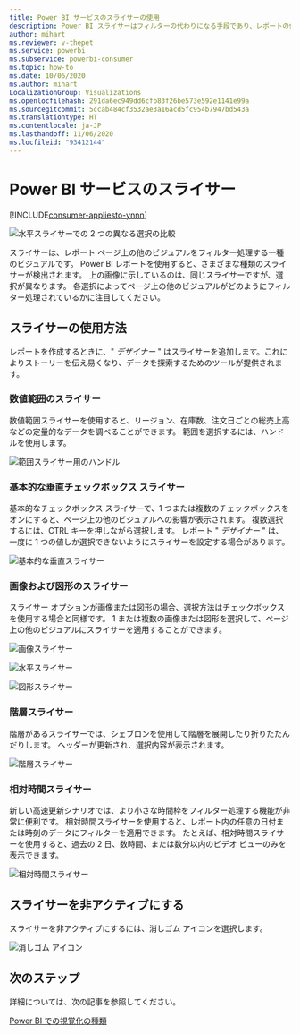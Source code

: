 ```yaml
---
title: Power BI サービスのスライサーの使用
description: Power BI スライサーはフィルターの代わりになる手段であり、レポートの他の視覚化に表示されるデータセットの一部を絞り込むことができます。
author: mihart
ms.reviewer: v-thepet
ms.service: powerbi
ms.subservice: powerbi-consumer
ms.topic: how-to
ms.date: 10/06/2020
ms.author: mihart
LocalizationGroup: Visualizations
ms.openlocfilehash: 291da6ec949dd6cfb83f26be573e592e1141e99a
ms.sourcegitcommit: 5ccab484cf3532ae3a16acd5fc954b7947bd543a
ms.translationtype: HT
ms.contentlocale: ja-JP
ms.lasthandoff: 11/06/2020
ms.locfileid: "93412144"
---
```

# <a name="slicers-in-the-power-bi-service"></a>Power BI サービスのスライサー

[!INCLUDE[consumer-appliesto-ynnn](../includes/consumer-appliesto-yynn.md)]

![水平スライサーでの 2 つの異なる選択の比較](media/end-user-slicer/power-bi-slider.png)

スライサーは、レポート ページ上の他のビジュアルをフィルター処理する一種のビジュアルです。 Power BI レポートを使用すると、さまざまな種類のスライサーが検出されます。 上の画像に示しているのは、同じスライサーですが、選択が異なります。 各選択によってページ上の他のビジュアルがどのようにフィルター処理されているかに注目してください。  


## <a name="how-to-use-slicers"></a>スライサーの使用方法
レポートを作成するときに、" *デザイナー* " はスライサーを追加します。これによりストーリーを伝え易くなり、データを探索するためのツールが提供されます。

### <a name="numeric-range-slicer"></a>数値範囲のスライサー
 数値範囲スライサーを使用すると、リージョン、在庫数、注文日ごとの総売上高などの定量的なデータを調べることができます。 範囲を選択するには、ハンドルを使用します。 

![範囲スライサー用のハンドル](media/end-user-slicer/power-bi-handles.png)

### <a name="basic-vertical-checkbox-slicer"></a>基本的な垂直チェックボックス スライサー

基本的なチェックボックス スライサーで、1 つまたは複数のチェックボックスをオンにすると、ページ上の他のビジュアルへの影響が表示されます。 複数選択するには、CTRL キーを押しながら選択します。 レポート " *デザイナー* " は、一度に 1 つの値しか選択できないようにスライサーを設定する場合があります。 

![基本的な垂直スライサー](media/end-user-slicer/power-bi-basic.png)

### <a name="image-and-shape-slicers"></a>画像および図形のスライサー
スライサー オプションが画像または図形の場合、選択方法はチェックボックスを使用する場合と同様です。 1 または複数の画像または図形を選択して、ページ上の他のビジュアルにスライサーを適用することができます。 

![画像スライサー](media/end-user-slicer/power-bi-image.png)    

![水平スライサー](media/end-user-slicer/power-bi-horizontal.png)    

![図形スライサー](media/end-user-slicer/power-bi-boxes.png)

### <a name="hierarchy-slicer"></a>階層スライサー

階層があるスライサーでは、シェブロンを使用して階層を展開したり折りたたんだりします。 ヘッダーが更新され、選択内容が表示されます。

![階層スライサー](media/end-user-slicer/power-bi-hierarchy.png)

### <a name="relative-time-slicer"></a>相対時間スライサー
新しい高速更新シナリオでは、より小さな時間枠をフィルター処理する機能が非常に便利です。
相対時間スライサーを使用すると、レポート内の任意の日付または時刻のデータにフィルターを適用できます。 たとえば、相対時間スライサーを使用すると、過去の 2 日、数時間、または数分以内のビデオ ビューのみを表示できます。 

![相対時間スライサー](media/end-user-slicer/power-bi-relative-time.png)

## <a name="deactivate-a-slicer"></a>スライサーを非アクティブにする
スライサーを非アクティブにするには、消しゴム アイコンを選択します。

![消しゴム アイコン](media/end-user-slicer/power-bi-eraser.png)

## <a name="next-steps"></a>次のステップ
詳細については、次の記事を参照してください。

[Power BI での視覚化の種類](end-user-visualizations.md)

